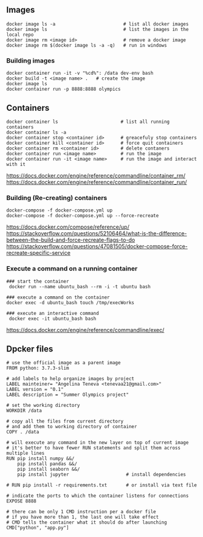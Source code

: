 
## Images

```
docker image ls -a                         # list all docker images
docker image ls                            # list the images in the local repo
docker image rm <image id>                 # remove a docker image
docker image rm $(docker image ls -a -q)   # run in windows
```

### Building images 
```
docker container run -it -v "%cd%": /data dev-env bash
docker build -t <image name> .   # create the image 
docker image ls
docker container run -p 8888:8888 olympics
```


## Containers
```
docker container ls                       # list all running containers
docker container ls -a
docker container stop <container id>      # greacefuly stop containers
docker container kill <container id>      # force quit containers
docker container rm <container id>        # delete contaners
docker container run <image name>         # run the image
docker container run -it <image name>     # run the image and interact with it
```
https://docs.docker.com/engine/reference/commandline/container_rm/
https://docs.docker.com/engine/reference/commandline/container_run/

### Building (Re-creating) containers
```
docker-compose -f docker-compose.yml up
docker-compose -f docker-compose.yml up --force-recreate
```
https://docs.docker.com/compose/reference/up/
https://stackoverflow.com/questions/52106464/what-is-the-difference-between-the-build-and-force-recreate-flags-to-do
https://stackoverflow.com/questions/47081505/docker-compose-force-recreate-specific-service

### Execute a command on a running container
```
### start the container
 docker run --name ubuntu_bash --rm -i -t ubuntu bash
 
### execute a command on the container
docker exec -d ubuntu_bash touch /tmp/execWorks

### execute an interactive command 
 docker exec -it ubuntu_bash bash
```
https://docs.docker.com/engine/reference/commandline/exec/

## Dpcker files
```
# use the official image as a parent image
FROM python: 3.7.3-slim    

# add labels to help organize images by project
LABEL mainteiner= "Angelina Teneva <tenevaa21@gmail.com>"
LABEL version = "0.1"
LABEL description = "Summer Olympics project"

# set the working directory
WORKDIR /data      

# copy all the files from current directory 
# and add them to working directory of container
COPY . /data       

# will execute any command in the new layer on top of current image
# it's better to have fewer RUN statements and split them across multiple lines
RUN pip install numpy &&/
    pip install pandas &&/
    pip install seaborn &&/
    pip install jupyter                     # install dependencies

# RUN pip install -r requirements.txt       # or install via text file

# indicate the ports to which the container listens for connections
EXPOSE 8888       

# there can be only 1 CMD instruction per a docker file
# if you have more than 1, the last one will take effect
# CMD tells the container what it should do after launching
CMD["python", "app.py"]

```